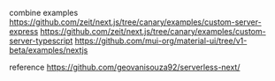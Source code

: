 
combine examples
    https://github.com/zeit/next.js/tree/canary/examples/custom-server-express
    https://github.com/zeit/next.js/tree/canary/examples/custom-server-typescript
    https://github.com/mui-org/material-ui/tree/v1-beta/examples/nextjs

reference
    https://github.com/geovanisouza92/serverless-next/

